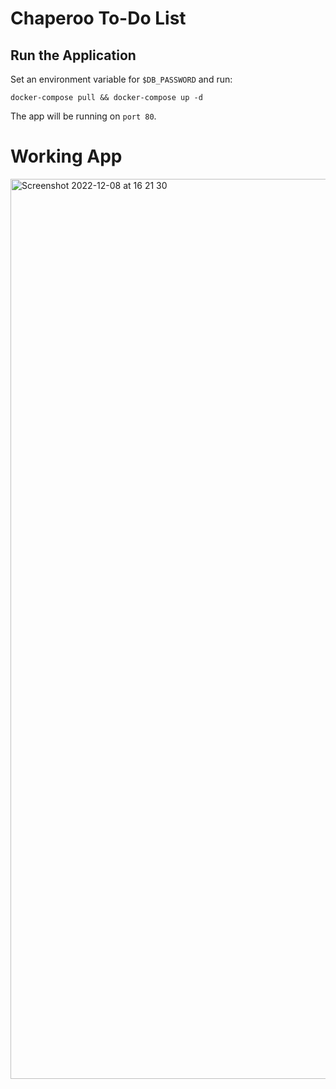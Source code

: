 # Chaperoo To-Do List

## Run the Application

Set an environment variable for `$DB_PASSWORD` and run:

```
docker-compose pull && docker-compose up -d
```

The app will be running on `port 80`.


# Working App

<img width="1440" alt="Screenshot 2022-12-08 at 16 21 30" src="https://user-images.githubusercontent.com/116156151/206691491-6dc624de-8bbc-48a0-87e8-418d01b7e0d1.png">
